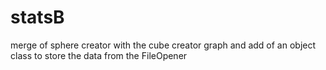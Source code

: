 # statsB
merge of sphere creator with the cube creator graph and add of an object class to store the data from the FileOpener
